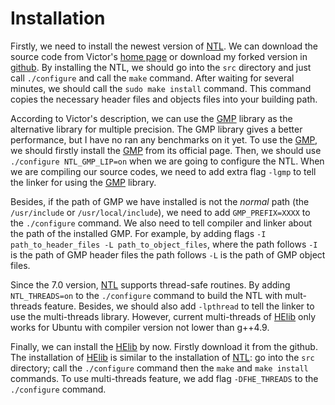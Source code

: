 # Installation

Firstly, we need to install the newest version of [NTL]. We can download the source code from Victor's [home page](http://www.shoup.net/ntl/download.html) or download my forked version in [github](git@github.com:fionser/NTL.git). By installing the NTL, we should go into the `src` directory and just call `./configure` and call the `make` command. After waiting for several minutes, we should call the `sudo make install` command. This command copies the necessary header files and objects files into your building path. 

According to Victor's description, we can use the [GMP] library as the alternative library for multiple precision. The GMP library gives a better performance, but I have no ran any benchmarks on it yet. To use the [GMP], we should firstly install the [GMP] from its official page. Then, we should use `./configure NTL_GMP_LIP=on` when we are going to configure the NTL. When we are compiling our source codes, we need to add extra flag `-lgmp` to tell the linker for using the [GMP] library. 

Besides, if the path of GMP we have installed is not the _normal_ path (the `/usr/include` or `/usr/local/include`), we need to add `GMP_PREFIX=XXXX` to the `./configure` command. We also need to tell compiler and linker about the path of the installed GMP. For example, by adding flags `-I path_to_header_files -L path_to_object_files`, where the path follows `-I` is the path of GMP header files the path follows `-L` is the path of GMP object files. 

Since the 7.0 version, [NTL] supports thread-safe routines. By adding `NTL_THREADS=on` to the `./configure` command to build the NTL with mult-threads feature. Besides, we should also add `-lpthread` to tell the linker to use the multi-threads library. 
However, current multi-threads of [HElib] only works for Ubuntu with compiler version not lower than g++4.9. 

Finally, we can install the [HElib] by now. Firstly download it from the github. The installation of [HElib] is similar to the installation of [NTL]: go into the `src` directory; call the `./configure` command then the `make` and `make install` commands. To use multi-threads feature, we add flag `-DFHE_THREADS` to the `./configure` command. 

[NTL]: http://www.shoup.net/ntl/download.html
[GMP]: https://gmplib.org
[HElib]: https://github.com/shaih/HElib